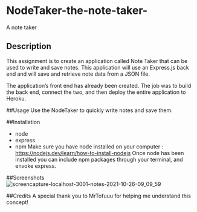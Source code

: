 # NodeTaker-the-note-taker-
A note taker 

## Description
This assignment is to create an application called Note Taker that can be used to write and save notes. This application will use an Express.js back end and will save and retrieve note data from a JSON file.

The application’s front end has already been created. The job was to build the back end, connect the two, and then deploy the entire application to Heroku.

##Usage 
Use the NodeTaker to quickly write notes and save them. 

##Installation
 - node
 - express
 - npm
 Make sure you have node installed on your computer : https://nodejs.dev/learn/how-to-install-nodejs
 Once node has been installed you can include npm packages through your terminal, and envoke express. 
 
 ##Screenshots
 ![screencapture-localhost-3001-notes-2021-10-26-09_09_59](https://user-images.githubusercontent.com/83515305/138896530-6ece2113-6f51-4fc8-88e0-baa124c82b18.png)

##Credits
A special thank you to MrTofuuu for helping me understand this concept!
